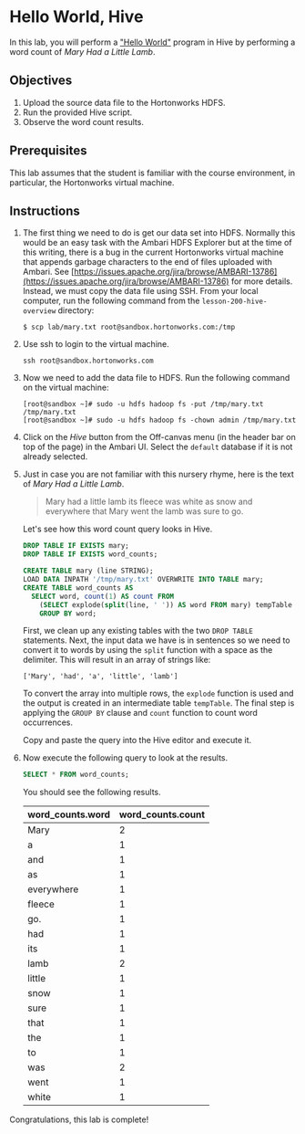 # Hello World, Hive

In this lab, you will perform a ["Hello World"](https://en.wikipedia.org/wiki/%22Hello,_World!%22_program) program in Hive by performing a word count of *Mary Had a Little Lamb*.

## Objectives

1. Upload the source data file to the Hortonworks HDFS.
2. Run the provided Hive script.
3. Observe the word count results.

## Prerequisites

This lab assumes that the student is familiar with the course environment, in particular, the Hortonworks virtual machine.

## Instructions
1. The first thing we need to do is get our data set into HDFS. Normally this would be an easy task with the Ambari HDFS Explorer but at the time of this writing, there is a bug in the current Hortonworks virtual machine that appends garbage characters to the end of files uploaded with Ambari. See [https://issues.apache.org/jira/browse/AMBARI-13786](https://issues.apache.org/jira/browse/AMBARI-13786) for more details. Instead, we must copy the data file using SSH. From your local computer, run the following command from the `lesson-200-hive-overview` directory:

    ```shell
    $ scp lab/mary.txt root@sandbox.hortonworks.com:/tmp
    ```

2. Use ssh to login to the virtual machine.

    ```shell
    ssh root@sandbox.hortonworks.com
    ```

3. Now we need to add the data file to HDFS. Run the following command on the virtual machine:

    ```shell
    [root@sandbox ~]# sudo -u hdfs hadoop fs -put /tmp/mary.txt /tmp/mary.txt
    [root@sandbox ~]# sudo -u hdfs hadoop fs -chown admin /tmp/mary.txt
    ```

4. Click on the *Hive* button from the Off-canvas menu (in the header bar on top of the page) in the Ambari UI. Select the `default` database if it is not already selected.
5. Just in case you are not familiar with this nursery rhyme, here is the text of *Mary Had a Little Lamb*.

    > Mary had a little lamb
    > its fleece was white as snow
    > and everywhere that Mary went
    > the lamb was sure to go.

    Let's see how this word count query looks in Hive.

    ```sql
    DROP TABLE IF EXISTS mary;
    DROP TABLE IF EXISTS word_counts;

    CREATE TABLE mary (line STRING);
    LOAD DATA INPATH '/tmp/mary.txt' OVERWRITE INTO TABLE mary;
    CREATE TABLE word_counts AS
      SELECT word, count(1) AS count FROM
        (SELECT explode(split(line, ' ')) AS word FROM mary) tempTable
        GROUP BY word;
    ```

    First, we clean up any existing tables with the two `DROP TABLE` statements. Next, the input data we have is in sentences so we need to convert it to words by using the `split` function with a space as the delimiter. This will result in an array of strings like:

    ```code
    ['Mary', 'had', 'a', 'little', 'lamb']
    ```

    To convert the array into multiple rows, the `explode` function is used and the output is created in an intermediate table `tempTable`. The final step is applying the `GROUP BY` clause and `count` function to count word occurrences.

    Copy and paste the query into the Hive editor and execute it.

6. Now execute the following query to look at the results.

    ```sql
    SELECT * FROM word_counts;
    ```

    You should see the following results.

    word_counts.word | word_counts.count
    -----------------|------------------
    Mary | 2
    a | 1
    and | 1
    as | 1
    everywhere | 1
    fleece | 1
    go. | 1
    had | 1
    its | 1
    lamb | 2
    little | 1
    snow | 1
    sure | 1
    that | 1
    the | 1
    to | 1
    was | 2
    went | 1
    white | 1

Congratulations, this lab is complete!

